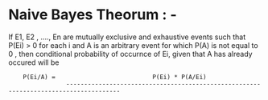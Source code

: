 # Naive Bayes Theorum : - 

If E1, E2 , ...., En are mutually exclusive and exhaustive events such that P(Ei) > 0 for each i and A is an arbitrary event 
for which P(A) is not equal to 0 , then conditional probability of occurnce of Ei, given that A has already occured will be 

        P(Ei/A) =                           P(Ei) * P(A/Ei)
                    -------------------------------------------------------------------------------------
                     
